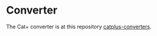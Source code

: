 # Converter

The Cat+ converter is at this repository [catplus-converters](https://github.com/sdsc-ordes/catplus-converters).